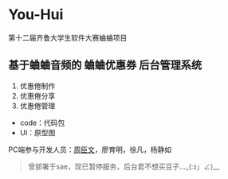 # You-Hui
第十二届齐鲁大学生软件大赛蛐蛐项目
## 基于蛐蛐音频的 蛐蛐优惠券 后台管理系统
1.	优惠倦制作
2.	优惠倦分享
3.	优惠倦管理

* code：代码包
* UI：原型图

PC端参与开发人员：[周臣文](https://github.com/free-mind)，廖育明，徐凡，杨静如
> 曾部署于sae，现已暂停服务，后台君不想买豆子..._(:з」∠)__

